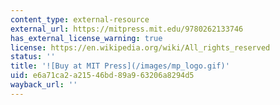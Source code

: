 ```yaml
---
content_type: external-resource
external_url: https://mitpress.mit.edu/9780262133746
has_external_license_warning: true
license: https://en.wikipedia.org/wiki/All_rights_reserved
status: ''
title: '![Buy at MIT Press](/images/mp_logo.gif)'
uid: e6a71ca2-a215-46bd-89a9-63206a8294d5
wayback_url: ''
---
```

